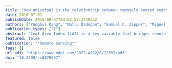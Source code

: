 ```yaml
---
title: "How universal is the relationship between remotely sensed vegetation indices and crop leaf area index? A global assessment"
date: 2016-07-01
publishDate: 2019-08-07T03:02:52.473936Z
authors: ["Yanghui Kang", "Mutlu Özdoğan", "Samuel C. Zipper", "Miguel O. Román", "Jeff Walker", "Suk Young Hong", "Michael Marshall", "Vincenzo Magliulo", "José Moreno", "Luis Alonso", "Akira Miyata", "Bruce Kimball", "Steven P. Loheide"]
publication_types: ["2"]
abstract: "Leaf Area Index (LAI) is a key variable that bridges remote sensing observations to the quantification of agroecosystem processes. In this study, we assessed the universality of the relationships between crop LAI and remotely sensed Vegetation Indices (VIs). We first compiled a global dataset of 1459 in situ quality-controlled crop LAI measurements and collected Landsat satellite images to derive five different VIs including Simple Ratio (SR), Normalized Difference Vegetation Index (NDVI), two versions of the Enhanced Vegetation Index (EVI and EVI2), and Green Chlorophyll Index (CIGreen). Based on this dataset, we developed global LAI-VI relationships for each crop type and VI using symbolic regression and Theil-Sen (TS) robust estimator. Results suggest that the global LAI-VI relationships are statistically significant, crop-specific, and mostly non-linear. These relationships explain more than half of the total variance in ground LAI observations (R2 &gt; 0.5), and provide LAI estimates with RMSE below 1.2 m2/m2. Among the five VIs, EVI/EVI2 are the most effective, and the crop-specific LAI-EVI and LAI-EVI2 relationships constructed by TS, are robust when tested by three independent validation datasets of varied spatial scales. While the heterogeneity of agricultural landscapes leads to a diverse set of local LAI-VI relationships, the relationships provided here represent global universality on an average basis, allowing the generation of large-scale spatial-explicit LAI maps. This study contributes to the operationalization of large-area crop modeling and, by extension, has relevance to both fundamental and applied agroecosystem research."
featured: false
publication: "*Remote Sensing*"
tags: []
url_pdf: "https://www.mdpi.com/2072-4292/8/7/597/pdf"
doi: "10.3390/rs8070597"
---
```


